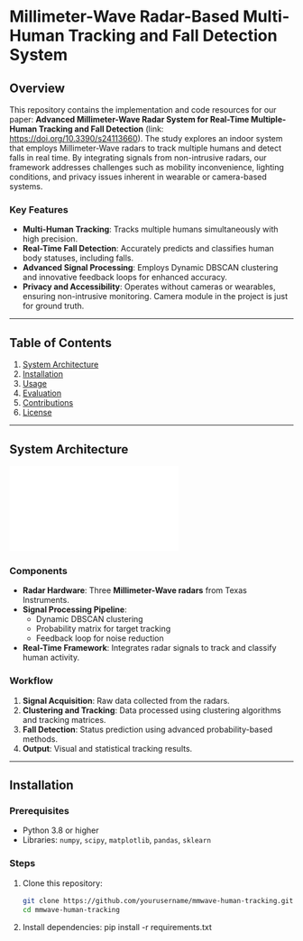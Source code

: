# Millimeter-Wave Radar-Based Multi-Human Tracking and Fall Detection System

## Overview
This repository contains the implementation and code resources for our paper: **Advanced Millimeter-Wave Radar System for Real-Time Multiple-Human Tracking and Fall Detection** (link: https://doi.org/10.3390/s24113660). The study explores an indoor system that employs Millimeter-Wave radars to track multiple humans and detect falls in real time. By integrating signals from non-intrusive radars, our framework addresses challenges such as mobility inconvenience, lighting conditions, and privacy issues inherent in wearable or camera-based systems.

### Key Features
- **Multi-Human Tracking**: Tracks multiple humans simultaneously with high precision.
- **Real-Time Fall Detection**: Accurately predicts and classifies human body statuses, including falls.
- **Advanced Signal Processing**: Employs Dynamic DBSCAN clustering and innovative feedback loops for enhanced accuracy.
- **Privacy and Accessibility**: Operates without cameras or wearables, ensuring non-intrusive monitoring. Camera module in the project is just for ground truth.

---

## Table of Contents
1. [System Architecture](#system-architecture)
2. [Installation](#installation)
3. [Usage](#usage)
4. [Evaluation](#evaluation)
5. [Contributions](#contributions)
6. [License](#license)

---

## System Architecture
![System Flowchart Diagram](Sys_flowchart.pdf)


### Components
- **Radar Hardware**: Three **Millimeter-Wave radars** from Texas Instruments.
- **Signal Processing Pipeline**:
  - Dynamic DBSCAN clustering
  - Probability matrix for target tracking
  - Feedback loop for noise reduction
- **Real-Time Framework**: Integrates radar signals to track and classify human activity.

### Workflow
1. **Signal Acquisition**: Raw data collected from the radars.
2. **Clustering and Tracking**: Data processed using clustering algorithms and tracking matrices.
3. **Fall Detection**: Status prediction using advanced probability-based methods.
4. **Output**: Visual and statistical tracking results.

---

## Installation
### Prerequisites
- Python 3.8 or higher
- Libraries: `numpy`, `scipy`, `matplotlib`, `pandas`, `sklearn`

### Steps
1. Clone this repository:
   ```bash
   git clone https://github.com/yourusername/mmwave-human-tracking.git
   cd mmwave-human-tracking

2. Install dependencies:
   pip install -r requirements.txt
